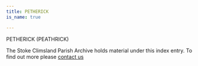 ```yaml
---
title: PETHERICK
is_name: true

---
```


PETHERICK (PEATHRICK)


The Stoke Climsland Parish Archive holds material under this index entry. To find out more please [contact us](/contact/)
